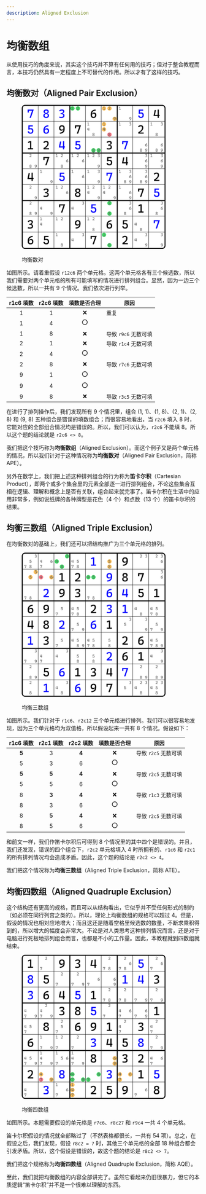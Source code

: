 ```yaml
---
description: Aligned Exclusion
---
```


# 均衡数组

从使用技巧的角度来说，其实这个技巧并不算有任何用的技巧；但对于整合教程而言，本技巧仍然具有一定程度上不可替代的作用。所以才有了这样的技巧。

## 均衡数对（Aligned Pair Exclusion） <a href="#aligned-pair-exclusion" id="aligned-pair-exclusion"></a>

<figure><img src="../.gitbook/assets/images_0247.png" alt="" width="375"><figcaption><p>均衡数对</p></figcaption></figure>

如图所示。请着重假设 `r12c6` 两个单元格。这两个单元格各有三个候选数，所以我们需要对两个单元格的所有可能填写的情况进行排列组合。显然，因为一边三个候选数，所以一共有 9 个情况。我们依次进行列举。

| r1c6 填数 | r2c6 填数 | 填数是否合理 | 原因             |
| :-----: | :-----: | :----: | -------------- |
|    1    |    1    |    ❌   | 重复             |
|    1    |    4    |    ⭕   |                |
|    1    |    8    |    ❌   | 导致 `r9c6` 无数可填 |
|    2    |    1    |    ❌   | 导致 `r1c4` 无数可填 |
|    2    |    4    |    ⭕   |                |
|    2    |    8    |    ❌   | 导致 `r7c6` 无数可填 |
|    9    |    1    |    ⭕   |                |
|    9    |    4    |    ⭕   |                |
|    9    |    8    |    ❌   | 导致 `r3c5` 无数可填 |

在进行了排列操作后，我们发现所有 9 个情况里，组合 (1, 1)、(1, 8)、(2, 1)、(2, 8) 和 (9, 8) 五种组合是错误的填数组合；而很容易地看出，当 `r2c6` 填入 8 时，它能对应的全部组合情况均是错误的。所以，我们可以认为，`r2c6` 不能填 8。所以这个题的结论就是 `r2c6 <> 8`。

我们把这个技巧称为**均衡数组**（Aligned Exclusion）。而这个例子又是两个单元格的情况，所以我们针对于这种情况称为**均衡数对**（Aligned Pair Exclusion，简称 APE）。

另外在数学上，我们把上述这种排列组合的行为称为**笛卡尔积**（Cartesian Product），即两个或多个集合里的元素全部逐一进行排列组合，不论这些集合互相在逻辑、理解和概念上是否有关联，组合起来就完事了。笛卡尔积在生活中的应用非常多，例如说纸牌的各种牌型是花色（4 个）和点数（13 个）的笛卡尔积的结果。

## 均衡三数组（Aligned Triple Exclusion） <a href="#aligned-triple-exclusion" id="aligned-triple-exclusion"></a>

在均衡数对的基础上，我们还可以把结构推广为三个单元格的排列。

<figure><img src="../.gitbook/assets/images_0248.png" alt="" width="375"><figcaption><p>均衡三数组</p></figcaption></figure>

如图所示。我们针对于 `r1c6`、`r2c12` 三个单元格进行排列。我们可以很容易地发现，因为三个单元格均为双值格，所以假设起来一共有 8 个情况。假设如下：

| r1c6 填数 | r2c1 填数 | r2c2 填数 | 填数是否合理 | 原因             |
| :-----: | :-----: | :-----: | :----: | -------------- |
|  **5**  |    3    |  **4**  |    ❌   | 导致 `r2c5` 无数可填 |
|    5    |    3    |    6    |    ⭕   |                |
|  **5**  |  **5**  |  **4**  |    ❌   | 导致 `r2c5` 无数可填 |
|    5    |    5    |    6    |    ⭕   |                |
|    8    |  **3**  |  **4**  |    ❌   | 导致 `r1c3` 无数可填 |
|    8    |    3    |    6    |    ⭕   |                |
|    8    |  **5**  |  **4**  |    ❌   | 导致 `r2c5` 无数可填 |
|    8    |    5    |    6    |    ⭕   |                |

和前文一样，我们作笛卡尔积后可得到 8 个情况里的其中四个是错误的。并且，我们还发现，错误的四个组合下，`r2c2` 单元格填入 4 时所拥有的、`r1c6` 和 `r2c1` 的所有排列情况均会造成矛盾。因此，这个题的结论是 `r2c2 <> 4`。

我们把这个情况称为**均衡三数组**（Aligned Triple Exclusion，简称 ATE）。

## 均衡四数组（Aligned Quadruple Exclusion） <a href="#aligned-quadruple-exclusion" id="aligned-quadruple-exclusion"></a>

这个结构还有更高的规格，而且可以从结构看出，它似乎并不受任何形式的制约（如必须在同行列宫之类的）。所以，理论上均衡数组的规格可以超过 4。但是，假设的情况也相对应地增大；而且这还是随着空格里候选数的数量，不断求乘积得到的，所以增大的幅度会非常大。不论是对人类思考这种排列情况而言，还是对于电脑进行死板地排列组合而言，也都是不小的工作量。因此，本教程就到四数组就结束。

<figure><img src="../.gitbook/assets/images_0249.png" alt="" width="375"><figcaption><p>均衡四数组</p></figcaption></figure>

如图所示。本题需要假设的单元格是 `r7c6`、`r8c27` 和 `r9c4` 一共 4 个单元格。

笛卡尔积假设的情况就全部略过了（不然表格都很长，一共有 54 项）。总之，在假设之后，我们发现，假设 `r8c2 = 7` 时，其他三个单元格的全部 18 种组合都会引发矛盾。所以，这个假设是错误的，故这个题的结论是 `r8c2 <> 7`。

我们把这个规格称为**均衡四数组**（Aligned Quadruple Exclusion，简称 AQE）。

至此，我们就把均衡数组的内容全部讲完了。虽然它看起来仍旧很暴力，但它的本质逻辑“笛卡尔积”并不是一个很难以理解的东西。
